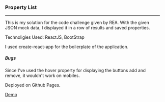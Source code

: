 ### Property List

---

This is my solution for the code challenge given by REA.
With the given JSON mock data, I displayed it in a row of results and saved properties.

Technoligies Used: ReactJS, BootStrap

I used create-react-app for the boilerplate of the application.

##### Bugs
Since I've used the hover property for displaying the buttons add and remove, it wouldn't work on mobiles.

Deployed on Github Pages.

[Demo](https://sidhra93.github.io/property-list-demo/)
